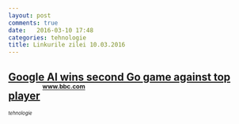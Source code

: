 ```yaml
---
layout: post
comments: true
date:   2016-03-10 17:48
categories: tehnologie
title: Linkurile zilei 10.03.2016
---
```

## [Google AI wins second Go game against top player](http://www.bbc.com/news/technology-35771705)      <sup><sup><sup>www.bbc.com</sup></sup></sup>  
_<sup><sup>tehnologie</sup></sup>_  


